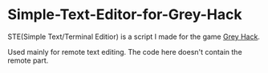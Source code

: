 # Simple-Text-Editor-for-Grey-Hack
STE(Simple Text/Terminal Editior) is a script I made for the game [Grey Hack](https://store.steampowered.com/app/605230/Grey_Hack/).

Used mainly for remote text editing. The code here doesn't contain the remote part.
